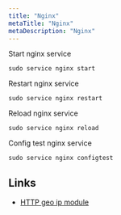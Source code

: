 ```yaml
---
title: "Nginx"
metaTitle: "Nginx"
metaDescription: "Nginx"
---
```


Start nginx service

```
sudo service nginx start
```

Restart nginx service

```
sudo service nginx restart
```

Reload nginx service

```
sudo service nginx reload
```

Config test nginx service

```
sudo service nginx configtest
```

## Links

- [HTTP geo ip module](http://nginx.org/en/docs/http/ngx_http_geoip_module.html)
